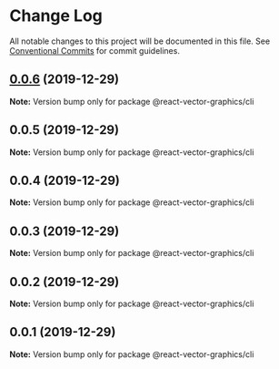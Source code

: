 # Change Log

All notable changes to this project will be documented in this file.
See [Conventional Commits](https://conventionalcommits.org) for commit guidelines.

## [0.0.6](https://github.com/tophat/react-vector-graphics/compare/@react-vector-graphics/cli@0.0.3...@react-vector-graphics/cli@0.0.6) (2019-12-29)

**Note:** Version bump only for package @react-vector-graphics/cli





## 0.0.5 (2019-12-29)

**Note:** Version bump only for package @react-vector-graphics/cli





## 0.0.4 (2019-12-29)

**Note:** Version bump only for package @react-vector-graphics/cli





## 0.0.3 (2019-12-29)

**Note:** Version bump only for package @react-vector-graphics/cli





## 0.0.2 (2019-12-29)

**Note:** Version bump only for package @react-vector-graphics/cli





## 0.0.1 (2019-12-29)

**Note:** Version bump only for package @react-vector-graphics/cli
